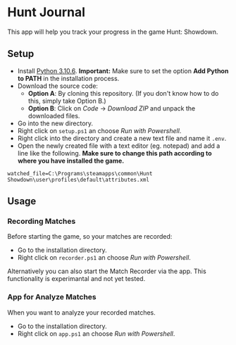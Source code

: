 # Hunt Journal
This app will help you track your progress in the game Hunt: Showdown.
## Setup
+ Install [Python 3.10.6](https://www.python.org/ftp/python/3.10.6/python-3.10.6-amd64.exe).
**Important:** Make sure to set the option **Add Python to PATH** in the installation process.
+ Download the source code:
    + **Option A**: By cloning this repository. (If you don't know how to do this, simply take Option B.)
    + **Option B**: Click on *Code* -> *Download ZIP* and unpack the downloaded files.
+ Go into the new directory.
+ Right click on `setup.ps1` an choose *Run with Powershell*.
+ Right click into the directory and create a new text file and name it `.env`.
+ Open the newly created file with a text editor (eg. notepad) and add a line like the following.
**Make sure to change this path according to where you have installed the game.**
```
watched_file=C:\Programs\steamapps\common\Hunt Showdown\user\profiles\default\attributes.xml
```

## Usage
### Recording Matches
Before starting the game, so your matches are recorded:
+ Go to the installation directory.
+ Right click on `recorder.ps1` an choose *Run with Powershell*.

Alternatively you can also start the Match Recorder via the app.
This functionality is experimantal and not yet tested.

### App for Analyze Matches
When you want to analyze your recorded matches.
+ Go to the installation directory.
+ Right click on `app.ps1` an choose *Run with Powershell*.
